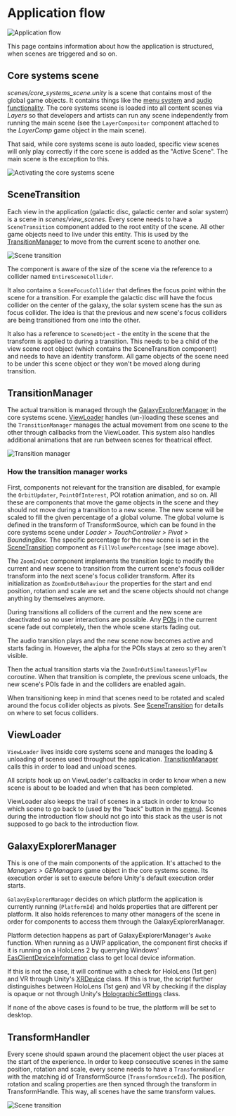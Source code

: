 # Application flow

![Application flow](Images/ge_unity_flow_manager.png)

This page contains information about how the application is structured, when scenes are triggered and so on.

## Core systems scene

*scenes/core_systems_scene.unity* is a scene that contains most of the global game objects. It contains things like the [menu system](MenuSystem.md) and [audio functionality](AudioSystem.md). The core systems scene is loaded into all content scenes via *Layers* so that developers and artists can run any scene independently from running the main scene (see the `LayerCompositor` component attached to the *LayerComp* game object in the main scene).

That said, while core systems scene is auto loaded, specific view scenes will only play correctly if the core scene is added as the "Active Scene". The main scene is the exception to this.

![Activating the core systems scene](Images/ge_unity_core_systems_scene.png)

## SceneTransition

Each view in the application (galactic disc, galactic center and solar system) is a scene in *scenes/view_scenes*. Every scene needs to have a `SceneTransition` component added to the root entity of the scene. All other game objects need to live under this entity. This is used by the [TransitionManager](##TransitionManager) to move from the current scene to another one.

![Scene transition](Images/ge_unity_scene_transition.png)

The component is aware of the size of the scene via the reference to a collider named `EntireSceneCollider`.

It also contains a `SceneFocusCollider` that defines the focus point within the scene for a transition. For example the galactic disc will have the focus collider on the center of the galaxy, the solar system scene has the sun as focus collider. The idea is that the previous and new scene's focus colliders are being transitioned from one into the other.

It also has a reference to `SceneObject` - the entity in the scene that the transform is applied to during a transition. This needs to be a child of the view scene root object (which contains the SceneTransition component) and needs to have an identity transform. All game objects of the scene need to be under this scene object or they won't be moved along during transition.

## TransitionManager

The actual transition is managed through the [GalaxyExplorerManager](##GalaxyExplorerManager) in the core systems scene. [ViewLoader](##ViewLoader) handles (un-)loading these scenes and the `TransitionManager` manages the actual movement from one scene to the other through callbacks from the ViewLoader. This system also handles additional animations that are run between scenes for theatrical effect.

![Transition manager](Images/ge_unity_transition_manager.png)

### How the transition manager works

First, components not relevant for the transition are disabled, for example the `OrbitUpdater`, `PointOfInterest`, POI rotation animation, and so on. All these are components that move the game objects in the scene and they should not move during a transition to a new scene. The new scene will be scaled to fill the given percentage of a global volume. The global volume is defined in the transform of TransformSource, which can be found in the core systems scene under *Loader > TouchController > Pivot > BoundingBox*. The specific percentage for the new scene is set in the [SceneTransition](##SceneTransition) component as `FillVolumePercentage` (see image above).

The `ZoomInOut` component implements the transition logic to modify the current and new scene to transition from the current scene's focus collider transform into the next scene's focus collider transform. After its initialization as `ZoomInOutBehaviour` the properties for the start and end position, rotation and scale are set and the scene objects should not change anything by themselves anymore.

During transitions all colliders of the current and the new scene are deactivated so no user interactions are possible. Any [POIs](PointsOfInterest.md) in the current scene fade out completely, then the whole scene starts fading out.

The audio transition plays and the new scene now becomes active and starts fading in. However, the alpha for the POIs stays at zero so they aren't visible.

Then the actual transition starts via the `ZoomInOutSimultaneouslyFlow` coroutine. When that transition is complete, the previous scene unloads, the new scene's POIs fade in and the colliders are enabled again.

When transitioning keep in mind that scenes need to be rotated and scaled around the focus collider objects as pivots. See [SceneTransition](##SceneTransition) for details on where to set focus colliders.

## ViewLoader

`ViewLoader` lives inside core systems scene and manages the loading & unloading of scenes used throughout the application. [TransitionManager](##TransitionManager) calls this in order to load and unload scenes.

All scripts hook up on ViewLoader's callbacks in order to know when a new scene is about to be loaded and when that has been completed.

ViewLoader also keeps the trail of scenes in a stack in order to know to which scene to go back to (used by the "back" button in the [menu](MenuSystem.md)). Scenes during the introduction flow should not go into this stack as the user is not supposed to go back to the introduction flow.

## GalaxyExplorerManager

This is one of the main components of the application. It's attached to the *Managers > GEManagers* game object in the core systems scene. Its execution order is set to execute before Unity's default execution order starts.

`GalaxyExplorerManager` decides on which platform the application is currently running (`PlatformId`) and holds properties that are different per platform. It also holds references to many other managers of the scene in order for components to access them through the GalaxyExplorerManager.

Platform detection happens as part of GalaxyExplorerManager's `Awake` function. When running as a UWP application, the component first checks if it is running on a HoloLens 2 by querrying Windows' [EasClientDeviceInformation](https://docs.microsoft.com/en-us/uwp/api/Windows.Security.ExchangeActiveSyncProvisioning.EasClientDeviceInformation) class to get local device information.

If this is not the case, it will continue with a check for HoloLens (1st gen) and VR through Unity's [XRDevice](https://docs.unity3d.com/ScriptReference/XR.XRDevice.html) class. If this is true, the script further distinguishes between HoloLens (1st gen) and VR by checking if the display is opaque or not through Unity's [HolographicSettings](https://docs.unity3d.com/ScriptReference/XR.WSA.HolographicSettings.html) class.

If none of the above cases is found to be true, the platform will be set to desktop.

## TransformHandler

Every scene should spawn around the placement object the user places at the start of the experience. In order to keep consecutive scenes in the same position, rotation and scale, every scene needs to have a `TransformHandler` with the matching id of TransformSource (`TransformSourceId`). The position, rotation and scaling properties are then synced through the transform in TransformHandle. This way, all scenes have the same transform values.

![Scene transition](Images/ge_unity_scene_transition.png)